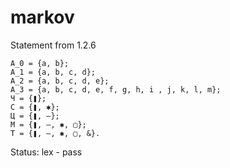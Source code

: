 # markov


Statement from 1.2.6
```
A_0 = {a, b};
A_1 = {a, b, c, d};
A_2 = {a, b, c, d, e};
A_3 = {a, b, c, d, e, f, g, h, i , j, k, l, m};
Ч = {❚};
С = {❚, ✱}; 
Ц = {❚, —};
М = {❚, —, ✱, ▢};
Т = {❚, —, ✱, ▢, &}.
```
Status: lex - pass